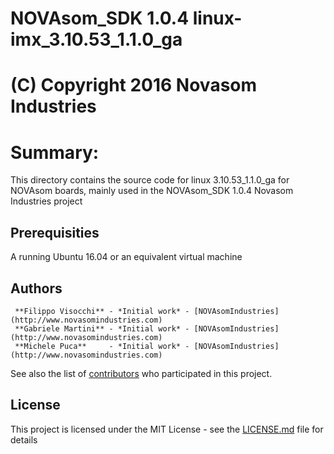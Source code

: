 # NOVAsom_SDK 1.0.4 linux-imx_3.10.53_1.1.0_ga
# (C) Copyright 2016 Novasom Industries
Summary:
========

This directory contains the source code for linux 3.10.53_1.1.0_ga for NOVAsom boards,
mainly used in the NOVAsom_SDK 1.0.4 Novasom Industries project

## Prerequisities
A running Ubuntu 16.04 or an equivalent virtual machine

## Authors
```
 **Filippo Visocchi** - *Initial work* - [NOVAsomIndustries](http://www.novasomindustries.com)
 **Gabriele Martini** - *Initial work* - [NOVAsomIndustries](http://www.novasomindustries.com)
 **Michele Puca**     - *Initial work* - [NOVAsomIndustries](http://www.novasomindustries.com)
```
See also the list of [contributors](https://gitlab.com/NovasomIndustries/Doc/contributors) who participated in this project.

## License

This project is licensed under the MIT License - see the [LICENSE.md](LICENSE.md) file for details

